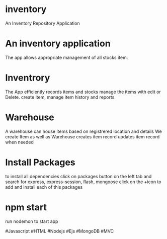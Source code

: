 # inventory
An Inventory Repository Application

# An inventory application
The app allows appropriate management of all stocks item.

# Inventrory
The App efficiently records items and stocks
manage the items with edit or Delete. 
create item, manage item history and reports.

# Warehouse
A warehouse can house items based on registrered location and details 
We create Item as well as Warehouse
creates item record
updates item record when needed

# Install Packages
to install all dependencies
click on packages button on the left tab and search for 
express, express-session, flash, mongoose
click on the +icon to add and install each of this packages

# npm start
run nodemon to start app



#Javascript
#HTML
#Nodejs
#Ejs
#MongoDB
#MVC





